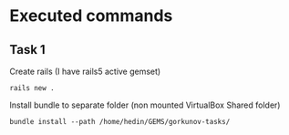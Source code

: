 # Executed commands

## Task 1

Create rails (I have rails5 active gemset)
```
rails new .
```

Install bundle to separate folder (non mounted VirtualBox Shared folder)

```
bundle install --path /home/hedin/GEMS/gorkunov-tasks/
```